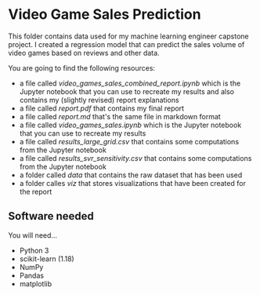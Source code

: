 # Video Game Sales Prediction
This folder contains data used for my machine learning engineer capstone project. I created a regression model that can predict the sales volume of video games based on reviews and other data.

You are going to find the following resources:

- a file called _video_games_sales_combined_report.ipynb_ which is the Jupyter notebook that you can use to recreate my results and also contains my (slightly revised) report explanations
- a file called _report.pdf_ that contains my final report
- a file called _report.md_ that's the same file in markdown format
- a file called _video_games_sales.ipynb_ which is the Jupyter notebook that you can use to recreate my results
- a file called _results_large_grid.csv_ that contains some computations from the Jupyter notebook
- a file called _results_svr_sensitivity.csv_ that contains some computations from the Jupyter notebook
- a folder called _data_ that contains the raw dataset that has been used
- a folder calles _viz_ that stores visualizations that have been created for the report

## Software needed
You will need...

- Python 3
- scikit-learn (1.18)
- NumPy
- Pandas
- matplotlib